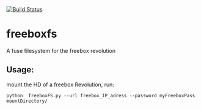 [![Build Status](https://travis-ci.org/fsodogandji/freeboxfs.png?branch=master)](https://travis-ci.org/fsodogandji/freeboxfs)


freeboxfs
=========

A fuse filesystem for the freebox revolution

Usage:
----
 mount the HD of a freebox Revolution,  run:

    python  freeboxFS.py --url freebox_IP_adress --password myFreeboxPass mountDirectory/
